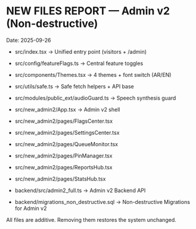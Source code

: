 # NEW FILES REPORT — Admin v2 (Non-destructive)
Date: 2025-09-26

- src/index.tsx                     → Unified entry point (visitors + /admin)
- src/config/featureFlags.ts        → Central feature toggles
- src/components/Themes.tsx         → 4 themes + font switch (AR/EN)
- src/utils/safe.ts                 → Safe fetch helpers + API base
- src/modules/public_ext/audioGuard.ts → Speech synthesis guard

- src/new_admin2/App.tsx            → Admin v2 shell
- src/new_admin2/pages/FlagsCenter.tsx
- src/new_admin2/pages/SettingsCenter.tsx
- src/new_admin2/pages/QueueMonitor.tsx
- src/new_admin2/pages/PinManager.tsx
- src/new_admin2/pages/ReportsHub.tsx
- src/new_admin2/pages/StatsHub.tsx

- backend/src/admin2_full.ts        → Admin v2 Backend API
- backend/migrations_non_destructive.sql → Non-destructive Migrations for Admin v2

All files are additive. Removing them restores the system unchanged.

